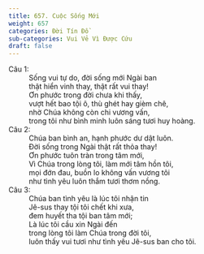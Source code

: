 ```yaml
---
title: 657. Cuộc Sống Mới
weight: 657
categories: Đời Tín Đồ
sub-categories: Vui Vẻ Vì Được Cứu
draft: false
---
```

<dl><dt>Câu 1:</dt><dd data-verse="1">Sống vui tự do, đời sống mới Ngài ban <br/>thật hiển vinh thay, thật rất vui thay! <br/>Ơn phước trong đời chưa khi thấy, <br/>vượt hết bao tội ô, thù ghét hay gièm chê, <br/>nhờ Chúa không còn chi vương vấn, <br/>trong tôi như bình minh luôn sáng tươi huy hoàng. </dd><dt>Câu 2:</dt><dd data-verse="2">Chúa ban bình an, hạnh phước dư dật luôn. <br/>Đời sống trong Ngài thật rất thỏa thay! <br/>Ơn phước tuôn tràn trong tâm mới, <br/>Vì Chúa trong lòng tôi, làm mới tâm hồn tôi, <br/>mọi đớn đau, buồn lo không vấn vương tôi <br/>như tình yêu luôn thắm tươi thơm nồng. </dd><dt>Câu 3:</dt><dd data-verse="3">Chúa ban tình yêu là lúc tôi nhận tin <br/>Jê-sus thay tội tôi chết khi xưa, <br/>đem huyết tha tội ban tâm mới; <br/>Là lúc tôi cầu xin Ngài đến <br/>trong lòng tôi làm Chúa trong đời tôi, <br/>luôn thấy vui tươi như tình yêu Jê-sus ban cho tôi. </dd></dl>